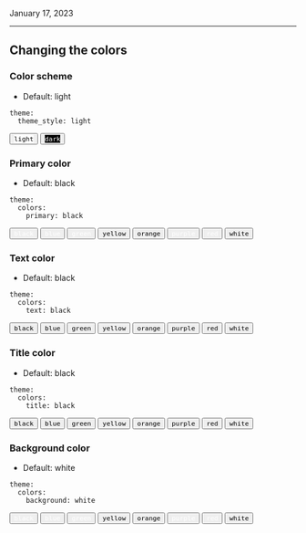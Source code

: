 January 17, 2023

---

## Changing the colors

### Color scheme

- Default: light

```
theme:
  theme_style: light
```

<button class="color-button" data-theme="light">
    <code style="background: #ffffff; color: #000000 !important">light</code>
</button>
<button class="color-button" data-theme="dark">
    <code style="background: #000000; color: #ffffff !important">dark</code>
</button>

### Primary color

- Default: black

```
theme:
  colors:
    primary: black
```

<button color-primary="#000000">
    <code style="background: var(--color-black); color: #ffffff !important;">black</code>
</button>
<button color-primary="#4051b5">
    <code style="background: var(--color-blue); color: #ffffff !important;">blue</code>
</button>
<button color-primary="#4cae4f">
    <code style="background: var(--color-green); color: #ffffff !important;">green</code>
</button>
<button color-primary="#f1dc15">
    <code style="background: var(--color-yellow); color: #000000 !important;">yellow</code>
</button>
<button color-primary="#ffa724">
    <code style="background: var(--color-orange); color: #000000 !important;">orange</code>
</button>
<button color-primary="#ab47bd">
    <code style="background: var(--color-purple); color: #ffffff !important;">purple</code>
</button>
<button color-primary="#ff2c06">
    <code style="background: var(--color-red); color: #ffffff !important;">red</code>
</button>
<button color-primary="#ffffff">
    <code style="background: var(--color-white); color: #000000 !important;">white</code>
</button>

### Text color

- Default: black

```
theme:
  colors:
    text: black
```

<button color-text="#000000">
    <code style="background: var(--color-white); color: var(--color-black) !important;">black</code>
</button>
<button color-text="#4051b5">
    <code style="background: var(--color-white); color: var(--color-blue) !important;">blue</code>
</button>
<button color-text="#4cae4f">
    <code style="background: var(--color-white); color: var(--color-green) !important;">green</code>
</button>
<button color-text="#f1dc15">
    <code style="background: var(--color-white); color: var(--color-yellow) !important;">yellow</code>
</button>
<button color-text="#ffa724">
    <code style="background: var(--color-white); color: var(--color-orange) !important;">orange</code>
</button>
<button color-text="#ab47bd">
    <code style="background: var(--color-white); color: var(--color-purple) !important;">purple</code>
</button>
<button color-text="#ff2c06">
    <code style="background: var(--color-white); color: var(--color-red) !important;">red</code>
</button>
<button color-text="#ffffff">
    <code style="background: var(--color-white); color: #000000 !important;">white</code>
</button>

### Title color

- Default: black

```
theme:
  colors:
    title: black
```

<button color-title="#000000">
    <code style="background: var(--color-white); color: var(--color-black) !important;">black</code>
</button>
<button color-title="#4051b5">
    <code style="background: var(--color-white); color: var(--color-blue) !important;">blue</code>
</button>
<button color-title="#4cae4f">
    <code style="background: var(--color-white); color: var(--color-green) !important;">green</code>
</button>
<button color-title="#f1dc15">
    <code style="background: var(--color-white); color: var(--color-yellow) !important;">yellow</code>
</button>
<button color-title="#ffa724">
    <code style="background: var(--color-white); color: var(--color-orange) !important;">orange</code>
</button>
<button color-title="#ab47bd">
    <code style="background: var(--color-white); color: var(--color-purple) !important;">purple</code>
</button>
<button color-title="#ff2c06">
    <code style="background: var(--color-white); color: var(--color-red) !important;">red</code>
</button>
<button color-title="#ffffff">
    <code style="background: var(--color-white); color: #000000 !important;">white</code>
</button>

### Background color

- Default: white

```
theme:
  colors:
    background: white
```

<button color-background="#000000">
    <code style="background: var(--color-black); color: #ffffff !important;">black</code>
</button>
<button color-background="#4051b5">
    <code style="background: var(--color-blue); color: #ffffff !important;">blue</code>
</button>
<button color-background="#4cae4f">
    <code style="background: var(--color-green); color: #ffffff !important;">green</code>
</button>
<button color-background="#f1dc15">
    <code style="background: var(--color-yellow); color: #000000 !important;">yellow</code>
</button>
<button color-background="#ffa724">
    <code style="background: var(--color-orange); color: #000000 !important;">orange</code>
</button>
<button color-background="#ab47bd">
    <code style="background: var(--color-purple); color: #ffffff !important;">purple</code>
</button>
<button color-background="#ff2c06">
    <code style="background: var(--color-red); color: #ffffff !important;">red</code>
</button>
<button color-background="#ffffff">
    <code style="background: var(--color-white); color: #000000 !important;">white</code>
</button>